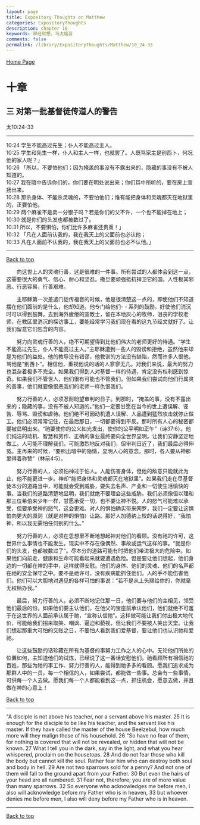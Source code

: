 ```yaml
---
layout: page
title: Expository Thoughts on Matthew
categories: ExpositoryThoughts
description: chapter 10
keywords: 释经默想，马太福音
comments: false
permalink: /library/ExpositoryThoughts/Matthew/10_24-33
---
```

[ Home Page ]({{site.baseurl}}/index) <br>

<a name="0"></a>
# 十章 

## 三 对第一批基督徒传道人的警告

太10:24-33

***

10:24 学生不能高过先生；仆人不能高过主人。<br>
10:25 学生和先生一样，仆人和主人一样，也就罢了。人既骂家主是别西卜，何况他的家人呢？」<br>
10:26 「所以，不要怕他们；因为掩盖的事没有不露出来的，隐藏的事没有不被人知道的。<br>
10:27 我在暗中告诉你们的，你们要在明处说出来；你们耳中所听的，要在房上宣扬出来。<br>
10:28 那杀身体、不能杀灵魂的，不要怕他们；惟有能把身体和灵魂都灭在地狱里的，正要怕他。<br>
10:29 两个麻雀不是卖一分银子吗？若是你们的父不许，一个也不能掉在地上；<br>
10:30 就是你们的头发也都被数过了。<br>
10:31 所以，不要惧怕，你们比许多麻雀还贵重！」<br>
10:32 「凡在人面前认我的，我在我天上的父面前也必认他；<br>
10:33 凡在人面前不认我的，我在我天上的父面前也必不认他。」<br>

***

[Back to top](#0)

&emsp;&emsp;向这世上人的灵魂行善，这是很难的一件事。所有尝试的人都体会到这一点，这需要很大的勇气、信心、耐心和坚忍。撒旦要顽强抵抗捍卫它的国。人性极其邪恶。行恶容易，行善艰难。

&emsp;&emsp;主耶稣第一次差遣门徒传福音的时候，他是很清楚这一点的，即使他们不知道摆在他们面前的是什么，他却知道。他专门给他们- - 系列的鼓励，好使他们消沉时可以得到鼓舞。去到海外疲倦的宣教士，留在本地灰心的牧师，沮丧的学校老师，在教区里消沉的探访事工，要能经常学习我们现在看的这九节经文就好了。让我们留意它们包含的内容。

&emsp;&emsp;努力向灵魂行善的人，绝不可期望得到比他们伟大的老师更好的待遇。“学生不能高过先生，仆人不能高过主人。”主耶稣遭到一些人的毁谤和拒绝，虽然他来却是为他们的益处。他的教导没有错谬，他教训的方法没有缺陷，然而许多人恨他，骂他是“别西卜”。相信他，重视他说的话的人寥寥无几。对我们来说，最大的努力也混杂着极多不完全。如果我们得到人对基督一样的待遇，肯定没有权利感到惊奇。如果我们不管世人，他们很有可能也不管我们。但如果我们尝试向他们行属灵的善事，他们就要像恨恶我们的老师一样仇恨我们。

&emsp;&emsp;努力行善的人，必须忍耐盼望审判的日子。到那时，“掩盖的事，没有不露出来的；隐藏的事，没有不被人知道的。”他们一定要甘愿在当今的世上遭误解、诬告、辱骂、毁谤和虐待。他们绝不可因动机遭人误解、人品遭到猛烈攻击就停止做工。他们必须常常记住，在最后那日，一切都要得到平反。那时所有人心的秘密都要被显明出来。“祂要使你的公义如光发出，使你的公平明如正午”（诗37:6）。他们纯洁的动机、智慧和劳作、正确的事业最终要向全世界显明。让我们安静坚定地做工。人可能不理解我们，可能激烈地反对我们，但审判日近了，我们最后必得伸冤。主再来的时候，“要照出暗中的隐情，显明人心的意念。那时，各人要从神那里得着称赞”（林前4:5）。

&emsp;&emsp;努力行善的人，必须怕神过于怕人。人能伤害身体，但他的敌意只能就此为止，他不能更进一步。神却“能把身体和灵魂都灭在地狱里”。如果我们走在尽基督徒本分的道路当中，可能就会受到威胁，要失去名声、产业和一切使生活愉快的事。当我们的道路清楚地显明，我们就绝不要理会这些威胁。我们必须像但以理和那三位希伯来少年一样，甘愿承受一切，也不要让神不悦。人的怒气可能难以承受，但要承受神的怒气，这会更难。对人的惧怕确实带来网罗，我们一定要让这惧怕向更大的原则（就是对神的惧怕）让路。那好人加德纳上校的话说得好，“我怕神，所以我无需怕任何别的什么。”

&emsp;&emsp;努力行善的人，必须在思想里不断地想起神对他们的看顾。没有祂的许可，这世界什么事情也不能发生。现实中不存在像偶然、事故或运气这样的事。“就是你们的头发，也都被数过了”。尽本分的道路可能有时把他们带进极大的危险中。如果他们向前走，健康和生命可能看起来就要遭遇危险。但是要让他们想起，他们身边的一切都在神的手中，这样就得安慰。他们的身体、他们的灵魂、他们的名声都在祂的安全保守之中。要不是祂许可，没有疾病能抓住他们，人的手不能伤害他们。他们可以大胆地对遇见的各样可怕的事说：“若不是从上头赐给你的，你就毫无权柄办我。”

&emsp;&emsp;最后，努力行善的人，必须不断地记住那一日，他们要与他们的主相见，领受他们最后的份。如果他们要主认他们，在他父的宝座前承认他们，他们就绝不可羞于在这世界的人面前承认属于祂，“宣称认信祂”。这样做可能让我们付出极大地代价，可能给我们招来取笑、嘲讽、逼迫和藐视，但让我们不要被人笑出天堂。让我们想起那重大可怕的交账之日，不要怕人看到我们爱基督，要让他们也认识祂和爱祂。

&emsp;&emsp;让这些鼓励的话珍藏在所有为基督的事努力工作之人的心中。无论他们所处的位置如何，主知道他们的试炼，已经说了这一番话安慰他们。祂看顾所有相信祂的百姓，那些为祂的事工作、努力行善的人，能得到祂多多的看顾。愿我们追求成为那群人中的一员。每一个相信的人，如果尝试，都能做一些事。总会有一些事情，可供每一个人去做。愿我们每一个人都能看到这一点，抓住机会，愿意去做，并且做在神的心意上！

[Back to top](#0)

***

"A disciple is not above his teacher, nor a servant above his master. 25 It is enough for the disciple to be like his teacher, and the servant like his master. If they have called the master of the house Beelzebul, how much more will they malign those of his household. 26 "So have no fear of them, for nothing is covered that will not be revealed, or hidden that will not be known. 27 What I tell you in the dark, say in the light, and what you hear whispered, proclaim on the housetops. 28 And do not fear those who kill the body but cannot kill the soul. Rather fear him who can destroy both soul and body in hell. 29 Are not two sparrows sold for a penny? And not one of them will fall to the ground apart from your Father. 30 But even the hairs of your head are all numbered. 31 Fear not, therefore; you are of more value than many sparrows. 32 So everyone who acknowledges me before men, I also will acknowledge before my Father who is in heaven, 33 but whoever denies me before men, I also will deny before my Father who is in heaven.

***

[Back to top](#0)
